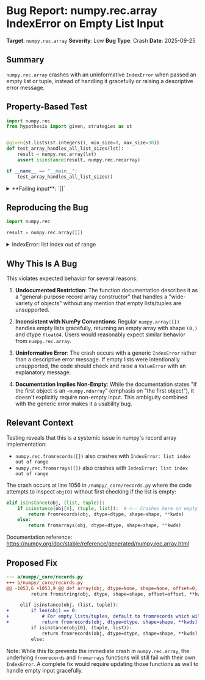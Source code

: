 # Bug Report: numpy.rec.array IndexError on Empty List Input

**Target**: `numpy.rec.array`
**Severity**: Low
**Bug Type**: Crash
**Date**: 2025-09-25

## Summary

`numpy.rec.array` crashes with an uninformative `IndexError` when passed an empty list or tuple, instead of handling it gracefully or raising a descriptive error message.

## Property-Based Test

```python
import numpy.rec
from hypothesis import given, strategies as st


@given(st.lists(st.integers(), min_size=0, max_size=30))
def test_array_handles_all_list_sizes(lst):
    result = numpy.rec.array(lst)
    assert isinstance(result, numpy.rec.recarray)

if __name__ == "__main__":
    test_array_handles_all_list_sizes()
```

<details>

<summary>
**Failing input**: `[]`
</summary>
```
Traceback (most recent call last):
  File "/home/npc/pbt/agentic-pbt/worker_/5/hypo.py", line 11, in <module>
    test_array_handles_all_list_sizes()
    ~~~~~~~~~~~~~~~~~~~~~~~~~~~~~~~~~^^
  File "/home/npc/pbt/agentic-pbt/worker_/5/hypo.py", line 6, in test_array_handles_all_list_sizes
    def test_array_handles_all_list_sizes(lst):
                   ^^^
  File "/home/npc/miniconda/lib/python3.13/site-packages/hypothesis/core.py", line 2124, in wrapped_test
    raise the_error_hypothesis_found
  File "/home/npc/pbt/agentic-pbt/worker_/5/hypo.py", line 7, in test_array_handles_all_list_sizes
    result = numpy.rec.array(lst)
  File "/home/npc/miniconda/lib/python3.13/site-packages/numpy/_core/records.py", line 1056, in array
    if isinstance(obj[0], (tuple, list)):
                  ~~~^^^
IndexError: list index out of range
Falsifying example: test_array_handles_all_list_sizes(
    lst=[],
)
```
</details>

## Reproducing the Bug

```python
import numpy.rec

result = numpy.rec.array([])
```

<details>

<summary>
IndexError: list index out of range
</summary>
```
Traceback (most recent call last):
  File "/home/npc/pbt/agentic-pbt/worker_/5/repo.py", line 3, in <module>
    result = numpy.rec.array([])
  File "/home/npc/miniconda/lib/python3.13/site-packages/numpy/_core/records.py", line 1056, in array
    if isinstance(obj[0], (tuple, list)):
                  ~~~^^^
IndexError: list index out of range
```
</details>

## Why This Is A Bug

This violates expected behavior for several reasons:

1. **Undocumented Restriction**: The function documentation describes it as a "general-purpose record array constructor" that handles a "wide-variety of objects" without any mention that empty lists/tuples are unsupported.

2. **Inconsistent with NumPy Conventions**: Regular `numpy.array([])` handles empty lists gracefully, returning an empty array with shape `(0,)` and dtype `float64`. Users would reasonably expect similar behavior from `numpy.rec.array`.

3. **Uninformative Error**: The crash occurs with a generic `IndexError` rather than a descriptive error message. If empty lists were intentionally unsupported, the code should check and raise a `ValueError` with an explanatory message.

4. **Documentation Implies Non-Empty**: While the documentation states "if the first object is an `~numpy.ndarray`" (emphasis on "the first object"), it doesn't explicitly require non-empty input. This ambiguity combined with the generic error makes it a usability bug.

## Relevant Context

Testing reveals that this is a systemic issue in numpy's record array implementation:
- `numpy.rec.fromrecords([])` also crashes with `IndexError: list index out of range`
- `numpy.rec.fromarrays([])` also crashes with `IndexError: list index out of range`

The crash occurs at line 1056 in `/numpy/_core/records.py` where the code attempts to inspect `obj[0]` without first checking if the list is empty:

```python
elif isinstance(obj, (list, tuple)):
    if isinstance(obj[0], (tuple, list)):  # <-- Crashes here on empty list
        return fromrecords(obj, dtype=dtype, shape=shape, **kwds)
    else:
        return fromarrays(obj, dtype=dtype, shape=shape, **kwds)
```

Documentation reference: https://numpy.org/doc/stable/reference/generated/numpy.rec.array.html

## Proposed Fix

```diff
--- a/numpy/_core/records.py
+++ b/numpy/_core/records.py
@@ -1053,6 +1053,9 @@ def array(obj, dtype=None, shape=None, offset=0, strides=None, formats=None,
         return fromstring(obj, dtype, shape=shape, offset=offset, **kwds)

     elif isinstance(obj, (list, tuple)):
+        if len(obj) == 0:
+            # For empty lists/tuples, default to fromrecords which will handle the empty case
+            return fromrecords(obj, dtype=dtype, shape=shape, **kwds)
         if isinstance(obj[0], (tuple, list)):
             return fromrecords(obj, dtype=dtype, shape=shape, **kwds)
         else:
```

Note: While this fix prevents the immediate crash in `numpy.rec.array`, the underlying `fromrecords` and `fromarrays` functions will still fail with their own `IndexError`. A complete fix would require updating those functions as well to handle empty input gracefully.